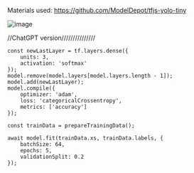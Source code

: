 Materials used:
  https://github.com/ModelDepot/tfjs-yolo-tiny

  ![image](https://github.com/JetBrain2056/tfjs-examples-2/assets/108869575/84b01ce8-ada0-4971-b089-9a8b912f89b4)

  //ChatGPT version///////////////
    
    const newLastLayer = tf.layers.dense({
        units: 3, 
        activation: 'softmax'
    });
    model.remove(model.layers[model.layers.length - 1]); 
    model.add(newLastLayer);                        
    model.compile({
        optimizer: 'adam',
        loss: 'categoricalCrossentropy',
        metrics: ['accuracy']
    });

    const trainData = prepareTrainingData();
    
    await model.fit(trainData.xs, trainData.labels, {
        batchSize: 64,
        epochs: 5,
        validationSplit: 0.2 
    });
